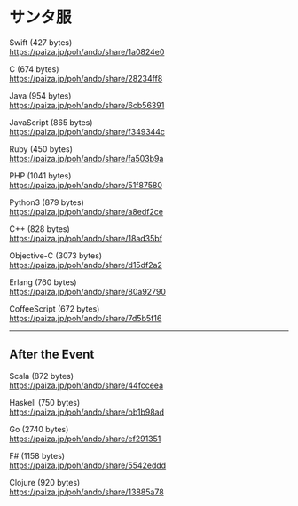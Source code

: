 サンタ服
========
  
  
Swift (427 bytes)  
https://paiza.jp/poh/ando/share/1a0824e0  
  
C (674 bytes)  
https://paiza.jp/poh/ando/share/28234ff8  
  
Java (954 bytes)  
https://paiza.jp/poh/ando/share/6cb56391  
  
JavaScript (865 bytes)  
https://paiza.jp/poh/ando/share/f349344c  
  
Ruby (450 bytes)    
https://paiza.jp/poh/ando/share/fa503b9a  
  
PHP (1041 bytes)  
https://paiza.jp/poh/ando/share/51f87580  
    
Python3 (879 bytes)  
https://paiza.jp/poh/ando/share/a8edf2ce  
  
C++ (828 bytes)  
https://paiza.jp/poh/ando/share/18ad35bf  
  
Objective-C (3073 bytes)  
https://paiza.jp/poh/ando/share/d15df2a2  
  
Erlang (760 bytes)  
https://paiza.jp/poh/ando/share/80a92790  
  
CoffeeScript (672 bytes)  
https://paiza.jp/poh/ando/share/7d5b5f16  
  
----
## After the Event
  
Scala  (872 bytes)  
https://paiza.jp/poh/ando/share/44fcceea  
  
Haskell (750 bytes)  
https://paiza.jp/poh/ando/share/bb1b98ad  
  
Go (2740 bytes)  
https://paiza.jp/poh/ando/share/ef291351  
  
F# (1158 bytes)    
https://paiza.jp/poh/ando/share/5542eddd  
  
Clojure  (920 bytes)  
https://paiza.jp/poh/ando/share/13885a78  
  
